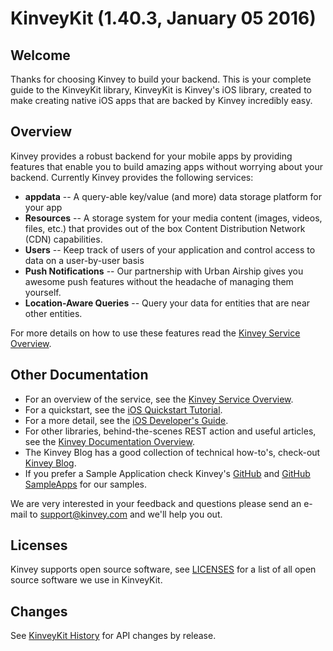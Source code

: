 KinveyKit (1.40.3, January 05 2016)
==========

## Welcome

Thanks for choosing Kinvey to build your backend.  This is your complete guide to the KinveyKit library,
KinveyKit is Kinvey's iOS library, created to make creating native iOS apps that are backed by Kinvey
incredibly easy.

## Overview

Kinvey provides a robust backend for your mobile apps by providing features that enable
you to build amazing apps without worrying about your backend.  Currently Kinvey provides
the following services:

* __appdata__ -- A query-able key/value (and more) data storage platform for your app
* __Resources__ -- A storage system for your media content (images, videos, files, etc.) that
provides out of the box Content Distribution Network (CDN) capabilities.
* __Users__ --  Keep track of users of your application and control access to data on a user-by-user basis
* __Push Notifications__ -- Our partnership with Urban Airship gives you awesome push features without the headache of managing them yourself.
* __Location-Aware Queries__ -- Query your data for entities that are near other entities.

For more details on how to use these features read the [Kinvey Service Overview](http://docs.kinvey.com/service-overview.html).

## Other Documentation

* For an overview of the service, see the [Kinvey Service Overview](http://docs.kinvey.com/service-overview.html).
* For a quickstart, see the [iOS Quickstart Tutorial](http://docs.kinvey.com/ios-quickstart-tutorial.html).
* For a more detail, see the [iOS Developer's Guide](http://docs.kinvey.com/ios-developers-guide.html).
* For other libraries, behind-the-scenes REST action and useful articles, see the [Kinvey Documentation Overview](http://docs.kinvey.com/overview.html).
* The Kinvey Blog has a good collection of technical how-to's, check-out [Kinvey Blog](http://www.kinvey.com/blog).
* If you prefer a Sample Application check Kinvey's [GitHub](https://github.com/Kinvey) and [GitHub SampleApps](https://github.com/KinveyApps) for our samples.

We are very interested in your feedback and questions please send an e-mail to <support@kinvey.com> and we'll help you out.


## Licenses

Kinvey supports open source software, see [LICENSES](docs/LICENSES.html) for a list of all open source software we use in KinveyKit.

## Changes

See [KinveyKit History](docs/KinveyKit-History.html) for API changes by release.
